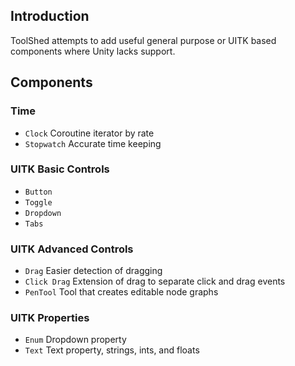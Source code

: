 ## Introduction
ToolShed attempts to add useful general purpose or UITK based components where Unity lacks support.

## Components

### Time
- ```Clock``` Coroutine iterator by rate
- ```Stopwatch``` Accurate time keeping 

### UITK Basic Controls
- ```Button``` 
- ```Toggle```
- ```Dropdown``` 
- ```Tabs```

### UITK Advanced Controls
- ```Drag``` Easier detection of dragging
- ```Click Drag``` Extension of drag to separate click and drag events
- ```PenTool``` Tool that creates editable node graphs

### UITK Properties
- ```Enum``` Dropdown property
- ```Text``` Text property, strings, ints, and floats
